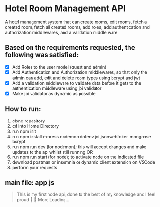 # Hotel Room Management API

A hotel management system that can create rooms, edit rooms, fetch a created room, fetch all created rooms, add roles, add authentication and authorization middlewares, and a validation middle ware

## Based on the requirements requested, the following was satisfied:

- [x] Add Roles to the user model (guest and admin)
- [x] Add Authentication and Authorization middlewares, so that only the admin can add, edit and delete room types using bcrypt and jwt
- [x] Add a validation middleware to validate data before it gets to the authentication middleware using joi validator
- [x] Make joi validator as dynamic as possible

## How to run:

1. clone repository
2. cd into Home Directory
3. run npm init
4. run npm install express nodemon dotenv joi jsonwebtoken mongoose bcrypt
5. run npm run dev (for nodemon); this will accept changes and make updates to the api whilst still running OR
6. run npm run start (for node); to activate node on the indicated file
7. download postman or insomnia or dynamic client extension on VSCode
8. perform your requests

## main file: app.js

> This is my first node api, done to the best of my knowledge and I feel proud :tada: :rocket:
> More Loading...
